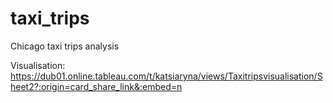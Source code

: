 # taxi_trips
Chicago taxi trips analysis

Visualisation: https://dub01.online.tableau.com/t/katsiaryna/views/Taxitripsvisualisation/Sheet2?:origin=card_share_link&:embed=n
